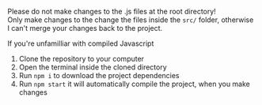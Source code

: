 
Please do not make changes to the .js files at the root directory!  
Only make changes to the change the files inside the `src/` folder, otherwise I can't merge your changes back to the project.

If you're unfamilliar with compiled Javascript

1. Clone the repository to your computer
2. Open the terminal inside the cloned directory
3. Run `npm i` to download the project dependencies 
4. Run `npm start` it will automatically compile the project, when you make changes
